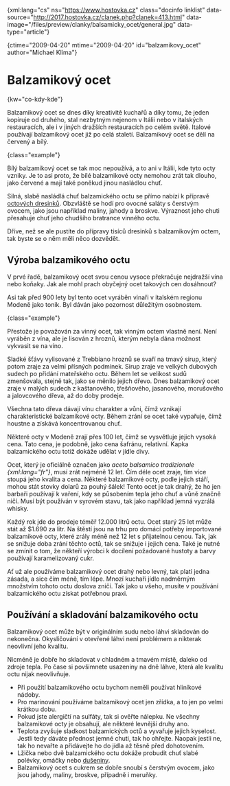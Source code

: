 
{xml:lang="cs" ns="https://www.hostovka.cz" class="docinfo linklist" data-source="http://2017.hostovka.cz/clanek.php?clanek=413.html" data-image="/files/preview/clanky/balsamicky_ocet/general.jpg" data-type="article"}

{ctime="2009-04-20" mtime="2009-04-20" id="balzamikovy_ocet" author="Michael Klíma"}

# Balzamikový ocet

{kw="co-kdy-kde"}

Balzamikový ocet se dnes díky kreativitě kuchařů a díky tomu, že jeden kopíruje od druhého, stal nezbytným nejenom v Itálii nebo v italských restauracích, ale i v jiných dražších restauracích po celém světě. Italové používají balzamikový ocet již po celá staletí. Balzamikový ocet se dělí na červený a bílý.

{class="example"}

Bílý balzamikový ocet se tak moc nepoužívá, a to ani v Itálii, kde tyto octy vzniky. Je to asi proto, že bílé balzamikové octy nemohou zrát tak dlouho, jako červené a mají také poněkud jinou nasládlou chuť.

Silná, slabě nasládlá chuť balzamického octu se přímo nabízí k přípravě [octových dresinků](zalivka_dresink#dresinky). Obzvláště se hodí pro ovocné saláty s čerstvým ovocem, jako jsou například maliny, jahody a broskve. Výraznost jeho chuti přesahuje chuť jeho chudšího bratrance vinného octu.

Dříve, než se ale pustíte do přípravy tisíců dresinků s balzamikovým octem, tak byste se o něm měli něco dozvědět.

## Výroba balzamikového octu

V prvé řadě, balzamikový ocet svou cenou vysoce překračuje nejdražší vína nebo koňaky. Jak ale mohl prach obyčejný ocet takových cen dosáhnout?

Asi tak před 900 lety byl tento ocet vyráběn vinaři v italském regionu Modeně jako tonik. Byl dáván jako pozornost důležitým osobnostem.

{class="example"}

Přestože je považován za vinný ocet, tak vinným octem vlastně není. Není vyráběn z vína, ale je lisován z hroznů, kterým nebyla dána možnost vykvasit se na víno.

Sladké šťávy vylisované z Trebbiano hroznů se svaří na tmavý sirup, který potom zraje za velmi přísných podmínek. Sirup zraje ve velkých dubových sudech po přidání mateřského octu. Během let se velikost sudů zmenšovala, stejně tak, jako se měnilo jejich dřevo. Dnes balzamikový ocet zraje v malých sudech z kaštanového, třešňového, jasanového, morušového a jalovcového dřeva, až do doby prodeje.

Všechna tato dřeva dávají vínu charakter a vůni, čímž vznikají charakteristické balzamikové octy. Během zrání se ocet také vypařuje, čímž houstne a získává koncentrovanou chuť.

Některé octy v Modeně zrají přes 100 let, čímž se vysvětluje jejich vysoká cena. Tato cena, je podobně, jako cena šafránu, relativní. Kapka balzamického octu totiž dokáže udělat v jídle divy.

Ocet, který je oficiálně označen jako _aceto balsamico tradizionale {xml:lang="fr"}_, musí zrát nejméně 12 let. Čím déle ocet zraje, tím více stoupá jeho kvalita a cena. Některé balzamikové octy, podle jejich stáří, mohou stát stovky dolarů za pouhý šálek! Tento ocet je tak drahý, že ho jen barbaři používají k vaření, kdy se působením tepla jeho chuť a vůně značně ničí. Musí být používán v syrovém stavu, tak jako například jemná vyzrálá whisky.

Každý rok jde do prodeje téměř 12.000 litrů octu. Ocet starý 25 let může stát až $1.690 za litr. Na štěstí jsou na trhu pro domácí potřeby importované balzamikové octy, které zrály méně než 12 let s přijatelnou cenou. Tak, jak se snižuje doba zrání těchto octů, tak se snižuje i jejich cena. Také je nutné se zmínit o tom, že někteří výrobci k docílení požadované hustoty a barvy používají karamelizovaný cukr.

Ať už ale používáme balzamikový ocet drahý nebo levný, tak platí jedna zásada, a sice čím méně, tím lépe. Mnozí kuchaři jídlo nadměrným množstvím tohoto octu doslova zničí. Tak jako u všeho, musíte v používání balzamického octu získat potřebnou praxi.

## Používání a skladování balzamikového octu

Balzamikový ocet může být v originálním sudu nebo láhvi skladován do nekonečna. Okysličování v otevřené láhvi není problémem a nikterak neovlivní jeho kvalitu.

Nicméně je dobře ho skladovat v chladném a tmavém místě, daleko od zdroje tepla. Po čase si povšimnete usazeniny na dně láhve, která ale kvalitu octu nijak neovlivňuje.

  * Při použití balzamikového octu bychom neměli používat hliníkové nádoby.
  * Pro marinování používáme balzamikový ocet jen zřídka, a to jen po velmi krátkou dobu.
  * Pokud jste alergičtí na sulfáty, tak si ověřte nálepku. Ne všechny balzamikové octy je obsahují, ale některé levnější druhy ano.
  * Teplota zvyšuje sladkost balzamických octů a vyvařuje jejich kyselost. Jestli tedy dáváte přednost jemné chuti, tak ho ohřejte. Naopak jestli ne, tak ho nevařte a přidávejte ho do jídla až těsně před dohotovením.
  * Lžička nebo dvě balzamického octu dokáže probudit chuť slabé polévky, omáčky nebo [dušeniny](duseni).
  * Balzamikový ocet s cukrem se dobře snoubí s čerstvým ovocem, jako jsou jahody, maliny, broskve, případně i meruňky.
